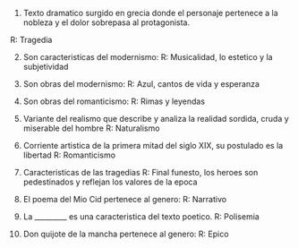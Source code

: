 1. Texto dramatico surgido en grecia donde el personaje pertenece a la nobleza y el dolor sobrepasa al protagonista.

R: Tragedia

2. Son caracteristicas del modernismo: 
R: Musicalidad, lo estetico y la subjetividad

3. Son obras del modernismo:
R: Azul, cantos de vida y esperanza

4. Son obras del romanticismo: 
R: Rimas y leyendas

5. Variante del realismo que describe y analiza la realidad sordida, cruda y miserable del hombre 
R: Naturalismo

6. Corriente artistica de la primera mitad del siglo XIX, su postulado es la libertad
R: Romanticismo 

7. Caracteristicas de las tragedias
R: Final funesto, los heroes son pedestinados y reflejan los valores de la epoca

8. El poema del Mio Cid pertenece al genero: 
R: Narrativo

9. La _________ es una caracteristica del texto poetico.
R: Polisemia

10. Don quijote de la mancha pertenece al genero: 
R: Epico 

